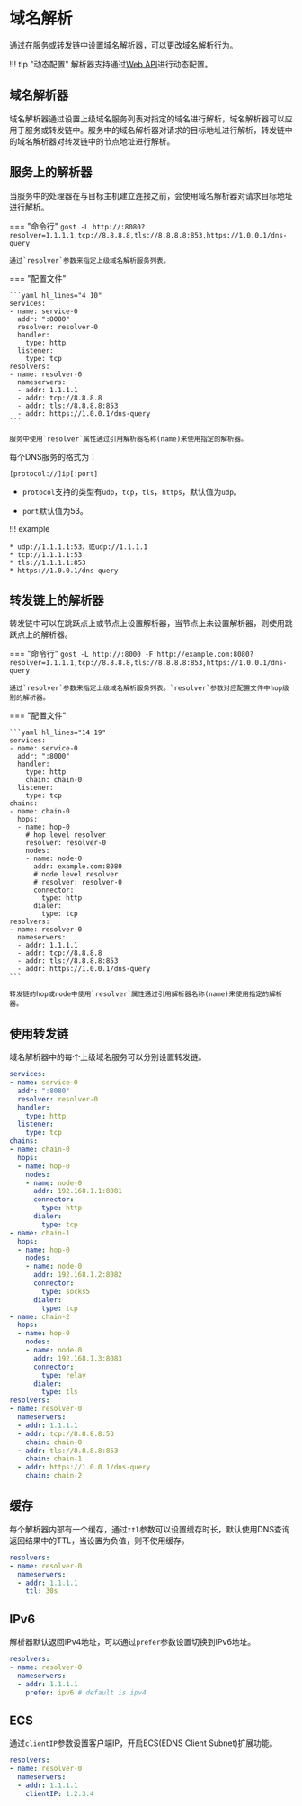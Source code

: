# 域名解析

通过在服务或转发链中设置域名解析器，可以更改域名解析行为。

!!! tip "动态配置"
    解析器支持通过[Web API](/tutorials/api/overview/)进行动态配置。

## 域名解析器

域名解析器通过设置上级域名服务列表对指定的域名进行解析，域名解析器可以应用于服务或转发链中。服务中的域名解析器对请求的目标地址进行解析，转发链中的域名解析器对转发链中的节点地址进行解析。

## 服务上的解析器

当服务中的处理器在与目标主机建立连接之前，会使用域名解析器对请求目标地址进行解析。

=== "命令行"
	```
	gost -L http://:8080?resolver=1.1.1.1,tcp://8.8.8.8,tls://8.8.8.8:853,https://1.0.0.1/dns-query
	```

	通过`resolver`参数来指定上级域名解析服务列表。

=== "配置文件"

    ```yaml hl_lines="4 10"
    services:
    - name: service-0
      addr: ":8080"
      resolver: resolver-0
      handler:
        type: http
      listener:
        type: tcp
	resolvers:
	- name: resolver-0
	  nameservers:
	  - addr: 1.1.1.1
	  - addr: tcp://8.8.8.8
	  - addr: tls://8.8.8.8:853
	  - addr: https://1.0.0.1/dns-query
	```

	服务中使用`resolver`属性通过引用解析器名称(name)来使用指定的解析器。

每个DNS服务的格式为：

`[protocol://]ip[:port]`

* `protocol`支持的类型有`udp`，`tcp`，`tls`，`https`，默认值为`udp`。

* `port`默认值为53。

!!! example

	* udp://1.1.1.1:53，或udp://1.1.1.1
	* tcp://1.1.1.1:53
	* tls://1.1.1.1:853
	* https://1.0.0.1/dns-query

## 转发链上的解析器

转发链中可以在跳跃点上或节点上设置解析器，当节点上未设置解析器，则使用跳跃点上的解析器。

=== "命令行"
	```
	gost -L http://:8000 -F http://example.com:8080?resolver=1.1.1.1,tcp://8.8.8.8,tls://8.8.8.8:853,https://1.0.0.1/dns-query
	```

	通过`resolver`参数来指定上级域名解析服务列表。`resolver`参数对应配置文件中hop级别的解析器。

=== "配置文件"

    ```yaml hl_lines="14 19"
    services:
    - name: service-0
      addr: ":8000"
      handler:
        type: http
		chain: chain-0
      listener:
        type: tcp
	chains:
    - name: chain-0
      hops:
      - name: hop-0
	    # hop level resolver
        resolver: resolver-0
        nodes:
		- name: node-0
		  addr: example.com:8080
	      # node level resolver
          # resolver: resolver-0
		  connector:
			type: http
		  dialer:
			type: tcp
	resolvers:
	- name: resolver-0
	  nameservers:
	  - addr: 1.1.1.1
	  - addr: tcp://8.8.8.8
	  - addr: tls://8.8.8.8:853
	  - addr: https://1.0.0.1/dns-query
	```

	转发链的hop或node中使用`resolver`属性通过引用解析器名称(name)来使用指定的解析器。

## 使用转发链

域名解析器中的每个上级域名服务可以分别设置转发链。

```yaml hl_lines="45 47 49"
services:
- name: service-0
  addr: ":8080"
  resolver: resolver-0
  handler:
	type: http
  listener:
	type: tcp
chains:
- name: chain-0
  hops:
  - name: hop-0
	nodes:
	- name: node-0
	  addr: 192.168.1.1:8081
	  connector:
		type: http
	  dialer:
		type: tcp
- name: chain-1
  hops:
  - name: hop-0
	nodes:
	- name: node-0
	  addr: 192.168.1.2:8082
	  connector:
		type: socks5
	  dialer:
		type: tcp
- name: chain-2
  hops:
  - name: hop-0
	nodes:
	- name: node-0
	  addr: 192.168.1.3:8083
	  connector:
		type: relay
	  dialer:
		type: tls
resolvers:
- name: resolver-0
  nameservers:
  - addr: 1.1.1.1
  - addr: tcp://8.8.8.8:53
	chain: chain-0
  - addr: tls://8.8.8.8:853
	chain: chain-1
  - addr: https://1.0.0.1/dns-query
	chain: chain-2
```

## 缓存

每个解析器内部有一个缓存，通过`ttl`参数可以设置缓存时长，默认使用DNS查询返回结果中的TTL，当设置为负值，则不使用缓存。

```yaml hl_lines="5"
resolvers:
- name: resolver-0
  nameservers:
  - addr: 1.1.1.1
    ttl: 30s
```

## IPv6

解析器默认返回IPv4地址，可以通过`prefer`参数设置切换到IPv6地址。

```yaml hl_lines="5"
resolvers:
- name: resolver-0
  nameservers:
  - addr: 1.1.1.1
    prefer: ipv6 # default is ipv4
```

## ECS

通过`clientIP`参数设置客户端IP，开启ECS(EDNS Client Subnet)扩展功能。

```yaml hl_lines="5"
resolvers:
- name: resolver-0
  nameservers:
  - addr: 1.1.1.1
    clientIP: 1.2.3.4
```